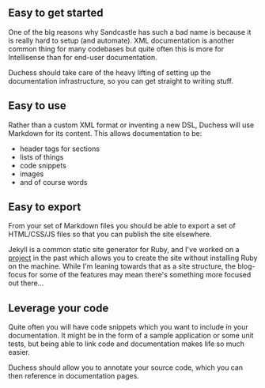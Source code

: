 ## Easy to get started

One of the big reasons why Sandcastle has such a bad name is because it is really hard to setup (and automate). XML documentation is another common thing for many codebases but quite often this is more for Intellisense than for end-user documentation.

Duchess should take care of the heavy lifting of setting up the documentation infrastructure, so you can get straight to writing stuff.

## Easy to use

Rather than a custom XML format or inventing a new DSL, Duchess will use Markdown for its content. This allows documentation to be:

 - header tags for sections
 - lists of things
 - code snippets
 - images
 - and of course words

## Easy to export

From your set of Markdown files you should be able to export a set of HTML/CSS/JS files so that you can publish the site elsewhere.

Jekyll is a common static site generator for Ruby, and I've worked on a [project](https://github.com/Code52/pretzel) in the past which allows you to create the site without installing Ruby on the machine. While I'm leaning towards that as a site structure, the blog-focus for some of the features may mean there's something more focused out there...

## Leverage your code

Quite often you will have code snippets which you want to include in your documentation. It might be in the form of a sample application or some unit tests, but being able to link code and documentation makes life so much easier. 

Duchess should allow you to annotate your source code, which you can then reference in documentation pages.



